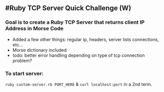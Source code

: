 #Ruby TCP Server Quick Challenge (W)
-
### Goal is to create a Ruby TCP Server that returns client IP Address in Morse Code
- Added a few other things: regular ip, headers, server lists connections, etc...
- Morse dictionary included
- todo: better error handling depending on type of tcp connection problem?

### To start server: 
`ruby custom-server.rb PORT_HERE` & `curl localhost:port` in a 2nd term.